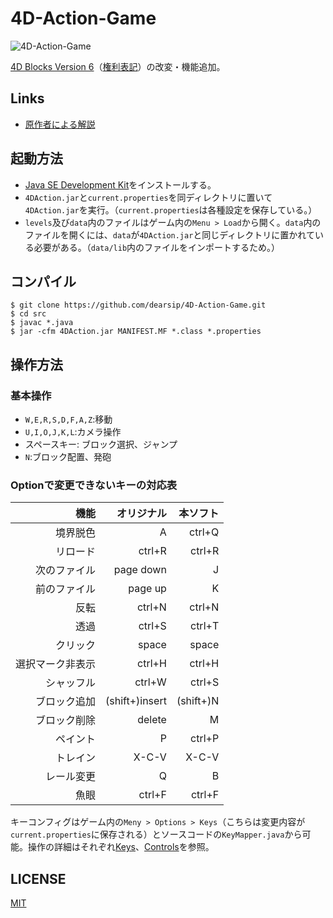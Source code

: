 # 4D-Action-Game

![4D-Action-Game](https://gyazo.com/2d3cec1396f93f7429b9649d9aef2899.png)

[4D Blocks Version 6](http://www.urticator.net/blocks/v6/index.html)（[権利表記](http://www.urticator.net/essay/3/373.html)）の改変・機能追加。

## Links
- [原作者による解説](http://www.urticator.net/maze/)

## 起動方法
- [Java SE Development Kit](https://www.oracle.com/technetwork/java/javase/downloads/index.html)をインストールする。
- `4DAction.jar`と`current.properties`を同ディレクトリに置いて`4DAction.jar`を実行。（`current.properties`は各種設定を保存している。）
- `levels`及び`data`内のファイルはゲーム内の`Menu > Load`から開く。`data`内のファイルを開くには、`data`が`4DAction.jar`と同じディレクトリに置かれている必要がある。（`data/lib`内のファイルをインポートするため。）

## コンパイル
```shell
$ git clone https://github.com/dearsip/4D-Action-Game.git
$ cd src
$ javac *.java
$ jar -cfm 4DAction.jar MANIFEST.MF *.class *.properties
```

## 操作方法
### 基本操作
- `W,E,R,S,D,F,A,Z`:移動
- `U,I,O,J,K,L`:カメラ操作
- スペースキー: ブロック選択、ジャンプ
- `N`:ブロック配置、発砲

### Optionで変更できないキーの対応表

機能|オリジナル|本ソフト
--:|--:|--:
境界脱色|A|ctrl+Q
リロード|ctrl+R|ctrl+R
次のファイル|page down|J
前のファイル|page up|K
反転|ctrl+N|ctrl+N
透過|ctrl+S|ctrl+T
クリック|space|space
選択マーク非表示|ctrl+H|ctrl+H
シャッフル|ctrl+W|ctrl+S
ブロック追加|(shift+)insert|(shift+)N
ブロック削除|delete|M
ペイント|P|ctrl+P
トレイン|X-C-V|X-C-V
レール変更|Q|B
魚眼|ctrl+F|ctrl+F

キーコンフィグはゲーム内の`Meny > Options > Keys`（こちらは変更内容が`current.properties`に保存される）とソースコードの`KeyMapper.java`から可能。操作の詳細はそれぞれ[Keys](http://www.urticator.net/maze/ref-keys.html)、[Controls](http://www.urticator.net/blocks/v6/controls.html)を参照。

## LICENSE
[MIT](https://github.com/dearsip/4D-Action-Game/blob/master/LICENSE)
